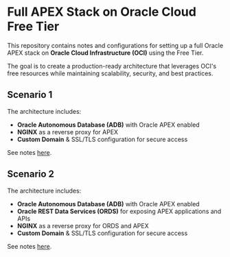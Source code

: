 # Full APEX Stack on Oracle Cloud Free Tier

This repository contains notes and configurations for setting up a full Oracle APEX stack on **Oracle Cloud Infrastructure (OCI)** using the Free Tier. 

The goal is to create a production-ready architecture that leverages OCI's free resources while maintaining scalability, security, and best practices.

## Scenario 1

The architecture includes:
- **Oracle Autonomous Database (ADB)** with Oracle APEX enabled
- **NGINX** as a reverse proxy for APEX
- **Custom Domain** & SSL/TLS configuration for secure access

See notes [here](./docs/scenario_1.md).

## Scenario 2

The architecture includes:
- **Oracle Autonomous Database (ADB)** with Oracle APEX enabled
- **Oracle REST Data Services (ORDS)** for exposing APEX applications and APIs
- **NGINX** as a reverse proxy for ORDS and APEX
- **Custom Domain** & SSL/TLS configuration for secure access

See notes [here](./docs/scenario_2.md).

